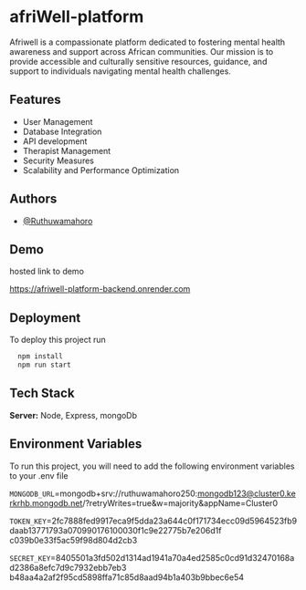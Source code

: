 
# afriWell-platform

Afriwell is a compassionate platform dedicated to fostering mental health awareness and support across African communities. Our mission is to provide accessible and culturally sensitive resources, guidance, and support to individuals navigating mental health challenges.




## Features

- User Management
- Database Integration
- API development
- Therapist Management
- Security Measures
- Scalability and Performance Optimization



## Authors

- [@Ruthuwamahoro](https://github.com/Ruthuwamahoro?tab=repositories)


## Demo

hosted link to demo

https://afriwell-platform-backend.onrender.com





## Deployment

To deploy this project run

```bash
  npm install
  npm run start
```


## Tech Stack

**Server:** Node, Express, mongoDb


## Environment Variables

To run this project, you will need to add the following environment variables to your .env file

`MONGODB_URL`=mongodb+srv://ruthuwamahoro250:mongodb123@cluster0.kerkrhb.mongodb.net/?retryWrites=true&w=majority&appName=Cluster0

`TOKEN_KEY`=2fc7888fed9917eca9f5dda23a644c0f171734ecc09d5964523fb9daab13771793a070990176100030f1c9e22775b7e206d1f
c039b0e33f5ac59f98d804d2cb3

`SECRET_KEY`=8405501a3fd502d1314ad1941a70a4ed2585c0cd91d32470168ad2386a8efc7d9c7932ebb7eb3
b48aa4a2af2f95cd5898ffa71c85d8aad94b1a403b9bbec6e54
